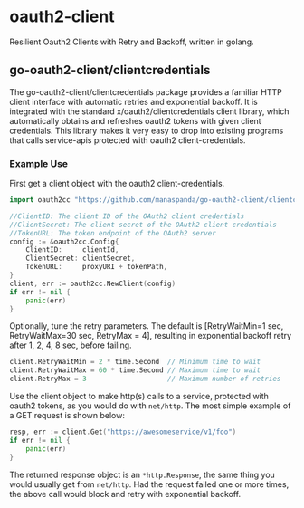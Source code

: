 # oauth2-client
Resilient Oauth2 Clients with Retry and Backoff, written in golang.

## go-oauth2-client/clientcredentials

The go-oauth2-client/clientcredentials package provides a familiar HTTP client interface with automatic retries and exponential backoff. It is integrated with the standard x/oauth2/clientcredentials client library, which automatically obtains and refreshes oauth2 tokens with given client credentials. This library makes it very easy to drop into existing programs that calls service-apis protected with oauth2 client-credentials.

### Example Use
First get a client object with the oauth2 client-credentials.

```go
import oauth2cc "https://github.com/manaspanda/go-oauth2-client/clientcredentials"

//ClientID: The client ID of the OAuth2 client credentials
//ClientSecret: The client secret of the OAuth2 client credentials
//TokenURL: The token endpoint of the OAuth2 server
config := &oauth2cc.Config{
    ClientID:     clientId,
    ClientSecret: clientSecret,
    TokenURL:     proxyURI + tokenPath,
}
client, err := oauth2cc.NewClient(config)
if err != nil {
    panic(err)
}
```

Optionally, tune the retry parameters. The default is [RetryWaitMin=1 sec, RetryWaitMax=30 sec, RetryMax = 4], resulting in exponential backoff retry after 1, 2, 4, 8 sec, before failing.

```go
client.RetryWaitMin = 2 * time.Second  // Minimum time to wait
client.RetryWaitMax = 60 * time.Second // Maximum time to wait
client.RetryMax = 3                    // Maximum number of retries
```

Use the client object to make http(s) calls to a service, protected with oauth2 tokens, as you would do with `net/http`. The most simple example of a GET request is shown below:

```go
resp, err := client.Get("https://awesomeservice/v1/foo")
if err != nil {
    panic(err)
}
```

The returned response object is an `*http.Response`, the same thing you would usually get from `net/http`. Had the request failed one or more times, the above call would block and retry with exponential backoff.
